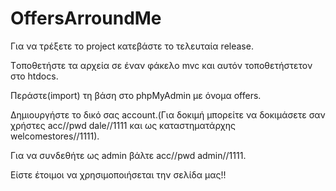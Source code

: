 OffersArroundMe
===============
Για να τρέξετε το project κατεβάστε το τελευταία release.

Tοποθετήστε τα αρχεία σε έναν φάκελο mvc και αυτόν τοποθετήστετον στο htdocs.

Περάστε(import) τη βάση στο phpMyAdmin με όνομα offers.

Δημιουργήστε το δικό σας account.(Για δοκιμή μπορείτε να δοκιμάσετε σαν χρήστες acc//pwd dale//1111 και ως καταστηματάρχης 
welcomestores//1111).

Για να συνδεθήτε ως admin βάλτε acc//pwd admin//1111.


Είστε έτοιμοι να χρησιμοποιήσεται την σελίδα μας!!
